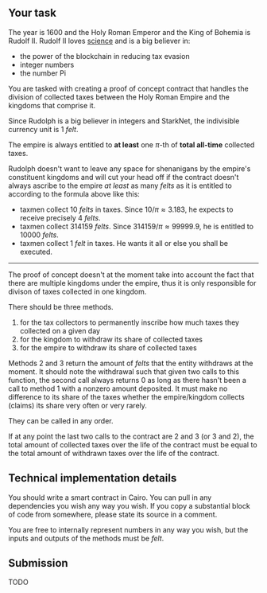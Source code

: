 ## Your task

The year is 1600 and the Holy Roman Emperor and the King of Bohemia is Rudolf II. Rudolf II loves [science](https://en.wikipedia.org/wiki/Rudolf_II,_Holy_Roman_Emperor#Occult_sciences) and is a big believer in:
- the power of the blockchain in reducing tax evasion
- integer numbers
- the number Pi

You are tasked with creating a proof of concept contract that handles the division of collected taxes between the Holy Roman Empire and the kingdoms that comprise it. 

Since Rudolph is a big believer in integers and StarkNet, the indivisible currency unit is 1 *felt*.

The empire is always entitled to **at least** one $\pi$-th of **total all-time** collected taxes.

Rudolph doesn't want to leave any space for shenanigans by the empire's constituent kingdoms and will cut your head off if the contract doesn't always ascribe to the empire *at least* as many *felts* as it is entitled to according to the formula above like this:

- taxmen collect 10 *felts* in taxes. Since $10/{\pi} \approx 3.183$, he expects to receive precisely 4 *felts*.
- taxmen collect 314159 *felts*. Since $314159/{\pi} \approx 99999.9$, he is entitled to 10000 *felts*.
- taxmen collect 1 *felt* in taxes. He wants it all or else you shall be executed.

---

The proof of concept doesn't at the moment take into account the fact that there are multiple kingdoms under the empire, thus it is only responsible for divison of taxes collected in one kingdom.

There should be three methods. 
1. for the tax collectors to permanently inscribe how much taxes they collected on a given day
2. for the kingdom to withdraw its share of collected taxes
3. for the empire to withdraw its share of collected taxes

Methods 2 and 3 return the amount of *felts* that the entity withdraws at the moment. It should note the withdrawal such that given two calls to this function, the second call always returns 0 as long as there hasn't been a call to method 1 with a nonzero amount deposited. It must make no difference to its share of the taxes whether the empire/kingdom collects (claims) its share very often or very rarely.

They can be called in any order.

If at any point the last two calls to the contract are 2 and 3 (or 3 and 2), the total amount of collected taxes over the life of the contract must be equal to the total amount of withdrawn taxes over the life of the contract.

## Technical implementation details

You should write a smart contract in Cairo. You can pull in any dependencies you wish any way you wish. If you copy a substantial block of code from somewhere, please state its source in a comment.

You are free to internally represent numbers in any way you wish, but the inputs and outputs of the methods must be *felt*.

## Submission

TODO